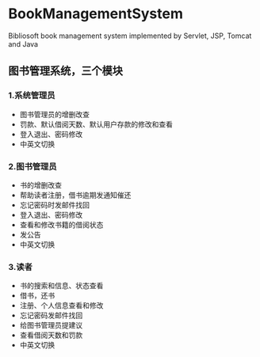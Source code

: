 # BookManagementSystem
Bibliosoft book management system implemented by Servlet, JSP, Tomcat and Java

## 图书管理系统，三个模块

### 1.系统管理员
- 图书管理员的增删改查
- 罚款、默认借阅天数、默认用户存款的修改和查看
- 登入退出、密码修改
- 中英文切换

### 2.图书管理员
- 书的增删改查
- 帮助读者注册，借书逾期发通知催还
- 忘记密码时发邮件找回
- 登入退出、密码修改
- 查看和修改书籍的借阅状态
- 发公告
- 中英文切换

### 3.读者
- 书的搜索和信息、状态查看
- 借书，还书
- 注册、个人信息查看和修改
- 忘记密码发邮件找回
- 给图书管理员提建议
- 查看借阅天数和罚款
- 中英文切换
